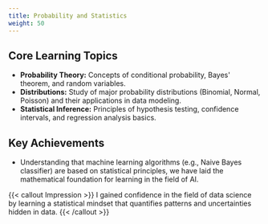 ```yaml
---
title: Probability and Statistics
weight: 50
---
```


## Core Learning Topics

* **Probability Theory:** Concepts of conditional probability, Bayes' theorem, and random variables.
* **Distributions:** Study of major probability distributions (Binomial, Normal, Poisson) and their applications in data modeling.
* **Statistical Inference:** Principles of hypothesis testing, confidence intervals, and regression analysis basics.

## Key Achievements


* Understanding that machine learning algorithms (e.g., Naive Bayes classifier) are based on statistical principles, we have laid the mathematical foundation for learning in the field of AI.

{{< callout Impression >}}
I gained confidence in the field of data science by learning a statistical mindset that quantifies patterns and uncertainties hidden in data.
{{< /callout >}}